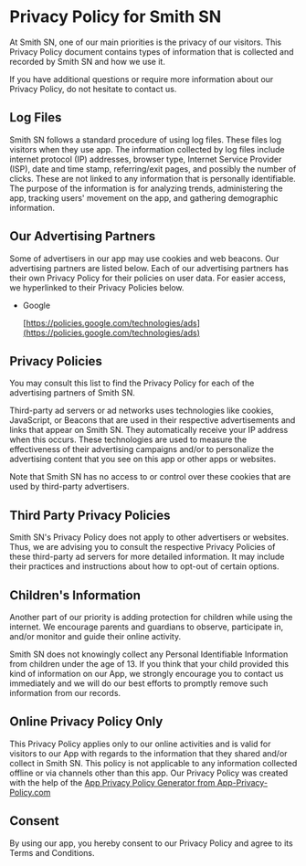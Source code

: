 Privacy Policy for Smith SN
===

At Smith SN, one of our main priorities is the privacy of our visitors. This Privacy Policy document contains types of information that is collected and recorded by Smith SN and how we use it.

If you have additional questions or require more information about our Privacy Policy, do not hesitate to contact us.

Log Files
---

Smith SN follows a standard procedure of using log files. These files log visitors when they use app. The information collected by log files include internet protocol (IP) addresses, browser type, Internet Service Provider (ISP), date and time stamp, referring/exit pages, and possibly the number of clicks. These are not linked to any information that is personally identifiable. The purpose of the information is for analyzing trends, administering the app, tracking users' movement on the app, and gathering demographic information.

Our Advertising Partners
---

Some of advertisers in our app may use cookies and web beacons. Our advertising partners are listed below. Each of our advertising partners has their own Privacy Policy for their policies on user data. For easier access, we hyperlinked to their Privacy Policies below.

*   Google
    
    [https://policies.google.com/technologies/ads](https://policies.google.com/technologies/ads)
    

Privacy Policies
---

You may consult this list to find the Privacy Policy for each of the advertising partners of Smith SN.

Third-party ad servers or ad networks uses technologies like cookies, JavaScript, or Beacons that are used in their respective advertisements and links that appear on Smith SN. They automatically receive your IP address when this occurs. These technologies are used to measure the effectiveness of their advertising campaigns and/or to personalize the advertising content that you see on this app or other apps or websites.

Note that Smith SN has no access to or control over these cookies that are used by third-party advertisers.

Third Party Privacy Policies
---

Smith SN's Privacy Policy does not apply to other advertisers or websites. Thus, we are advising you to consult the respective Privacy Policies of these third-party ad servers for more detailed information. It may include their practices and instructions about how to opt-out of certain options.

Children's Information
---

Another part of our priority is adding protection for children while using the internet. We encourage parents and guardians to observe, participate in, and/or monitor and guide their online activity.

Smith SN does not knowingly collect any Personal Identifiable Information from children under the age of 13. If you think that your child provided this kind of information on our App, we strongly encourage you to contact us immediately and we will do our best efforts to promptly remove such information from our records.

Online Privacy Policy Only
---

This Privacy Policy applies only to our online activities and is valid for visitors to our App with regards to the information that they shared and/or collect in Smith SN. This policy is not applicable to any information collected offline or via channels other than this app. Our Privacy Policy was created with the help of the [App Privacy Policy Generator from App-Privacy-Policy.com](https://www.app-privacy-policy.com/app-privacy-policy-generator/)

Consent
---

By using our app, you hereby consent to our Privacy Policy and agree to its Terms and Conditions.